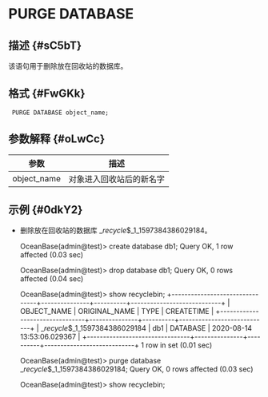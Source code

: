 PURGE DATABASE 
===================================



描述 {#sC5bT}
-----------

该语句用于删除放在回收站的数据库。

格式 {#FwGKk}
-----------

     PURGE DATABASE object_name;



参数解释 {#oLwCc}
-------------



|   **参数**    |    **描述**    |
|-------------|--------------|
| object_name | 对象进入回收站后的新名字 |



示例 {#0dkY2}
-----------

* 删除放在回收站的数据库 __recycle_$_1_1597384386029184。




    OceanBase(admin@test)> create database db1;
    Query OK, 1 row affected (0.03 sec)
    
    OceanBase(admin@test)> drop database db1;
    Query OK, 0 rows affected (0.04 sec)
    
    OceanBase(admin@test)> show recyclebin;
    +--------------------------------+---------------+----------+----------------------------+
    | OBJECT_NAME                    | ORIGINAL_NAME | TYPE     | CREATETIME                 |
    +--------------------------------+---------------+----------+----------------------------+
    | __recycle_$_1_1597384386029184 | db1           | DATABASE | 2020-08-14 13:53:06.029367 |
    +--------------------------------+---------------+----------+----------------------------+
    1 row in set (0.01 sec)
    
    OceanBase(admin@test)> purge database __recycle_$_1_1597384386029184;
    Query OK, 0 rows affected (0.03 sec)
    
    OceanBase(admin@test)> show recyclebin;


